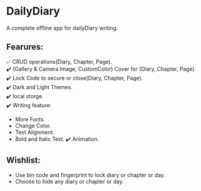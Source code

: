 # DailyDiary
 A complete offline app for dailyDiary writing.
## Fearures:
✅ CRUD operations(Diary, Chapter, Page).  
✔️ (Gallery & Camera Image, CustomColor) Cover for (Diary, Chapter, Page).  
✔️ Lock Code to secure or close(Diary, Chapter, Page).  
✔️ Dark and Light Themes.  
✔️ local storge.  
✔️ Writing feature:
   * More Fonts.
   * Change Color.
   * Text Alignment.
   * Bold and Italic Text.
✔️ Animation.


## Wishlist:
- Use bin code and fingerprint to lock diary or chapter or day.
- Choose to hide any diary or chapter or day. 
